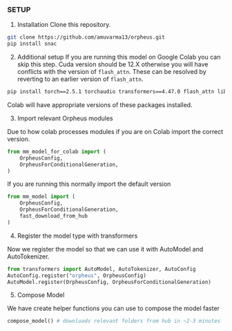 ### SETUP
1. Installation
Clone this repository.
```bash
git clone https://github.com/amuvarma13/orpheus.git
pip install snac
```


2. Additional setup
If you are running this model on Google Colab you can skip this step. Cuda version should be 12.X otherwise you will have conflicts with the version of `flash_attn`. These can be resolved by reverting to an earlier version of `flash_attn`. 
```bash
pip install torch==2.5.1 torchaudio transformers==4.47.0 flash_attn librosa soundfile
```

Colab will have appropriate versions of these packages installed.


3. Import relevant Orpheus modules

Due to how colab processes modules if you are on Colab import the  correct version.
```python
from mm_model_for_colab import (
    OrpheusConfig,
    OrpheusForConditionalGeneration,
)
```
If you are running this normally import the default version
```python
from mm_model import (
    OrpheusConfig,
    OrpheusForConditionalGeneration,
    fast_download_from_hub
)
```


4. Register the model type with transformers

Now we register the model so that we can use it with AutoModel and AutoTokenizer.

```python
from transformers import AutoModel, AutoTokenizer, AutoConfig
AutoConfig.register("orpheus", OrpheusConfig)
AutoModel.register(OrpheusConfig, OrpheusForConditionalGeneration)
```

5. Compose Model

We have create helper functions you can use to compose the model faster

```python
compose_model() # downloads relevant folders from hub in ~2-3 minutes
```

<!-- We now create the 
```python
text_model_id= "amuvarma/3b-zuckreg-convo"
mm_model_id = "amuvarma/3b-zuckreg-convo-projsnactune"

config = OrpheusConfig(
    text_model_id=model_id,
    audio_token_index=156939,
    vocab_size=156939,
)
orpheus = AutoModel.from_pretrained(mm_model_id, config=config, new_vocab_size=False).to(dtype=torch.bfloat16).to("cuda")
```
 -->


